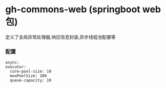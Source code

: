 # gh-commons-web (springboot web包)
定义了全局异常处理器,响应信息封装,异步线程池配置等

### 配置
```
async:
executor:
  core-pool-size: 10
  maxPoolSize: 200
  queue-capacity: 10